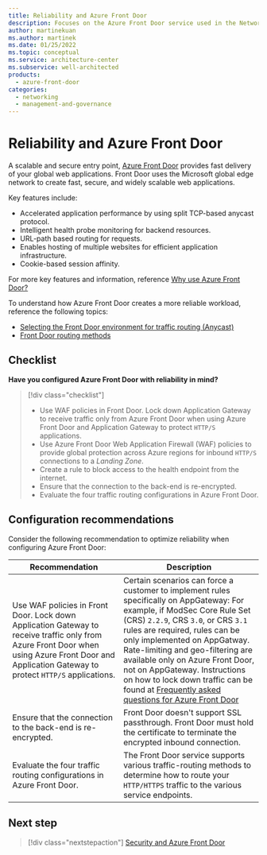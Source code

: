 ```yaml
---
title: Reliability and Azure Front Door
description: Focuses on the Azure Front Door service used in the Networking solution to provide best-practice and configuration recommendations related to Reliability.
author: martinekuan
ms.author: martinek
ms.date: 01/25/2022
ms.topic: conceptual
ms.service: architecture-center
ms.subservice: well-architected
products:
  - azure-front-door
categories:
  - networking
  - management-and-governance
---
```


# Reliability and Azure Front Door

A scalable and secure entry point, [Azure Front Door](/azure/frontdoor/) provides fast delivery of your global web applications. Front Door uses the Microsoft global edge network to create fast, secure, and widely scalable web applications.

Key features include:

- Accelerated application performance by using split TCP-based anycast protocol.
- Intelligent health probe monitoring for backend resources.
- URL-path based routing for requests.
- Enables hosting of multiple websites for efficient application infrastructure.
- Cookie-based session affinity.

For more key features and information, reference [Why use Azure Front Door?](/azure/frontdoor/front-door-overview#why-use-azure-front-door)

To understand how Azure Front Door creates a more reliable workload, reference the following topics:

- [Selecting the Front Door environment for traffic routing (Anycast)](/azure/frontdoor/front-door-routing-architecture#selecting-the-front-door-environment-for-traffic-routing-anycast)
- [Front Door routing methods](/azure/frontdoor/front-door-routing-methods)

## Checklist

**Have you configured Azure Front Door with reliability in mind?**

> [!div class="checklist"]
> - Use WAF policies in Front Door. Lock down Application Gateway to receive traffic only from Azure Front Door when using Azure Front Door and Application Gateway to protect `HTTP/S` applications.
> - Use Azure Front Door Web Application Firewall (WAF) policies to provide global protection across Azure regions for inbound `HTTP/S` connections to a *Landing Zone*.
> - Create a rule to block access to the health endpoint from the internet.
> - Ensure that the connection to the back-end is re-encrypted.
> - Evaluate the four traffic routing configurations in Azure Front Door.

## Configuration recommendations

Consider the following recommendation to optimize reliability when configuring Azure Front Door:

|Recommendation|Description|
|--------------|-----------|
|Use WAF policies in Front Door. Lock down Application Gateway to receive traffic only from Azure Front Door when using Azure Front Door and Application Gateway to protect `HTTP/S` applications.|Certain scenarios can force a customer to implement rules specifically on AppGateway: For example, if ModSec Core Rule Set (CRS) `2.2.9`, CRS `3.0`, or CRS `3.1` rules are required, rules can be only implemented on AppGatway. Rate-limiting and geo-filtering are available only on Azure Front Door, not on AppGateway. Instructions on how to lock down traffic can be found at [Frequently asked questions for Azure Front Door](/azure/frontdoor/front-door-faq#how-do-i-lock-down-the-access-to-my-backend-to-only-azure-front-door)|
|Ensure that the connection to the back-end is re-encrypted.|Front Door doesn't support SSL passthrough. Front Door must hold the certificate to terminate the encrypted inbound connection.|
|Evaluate the four traffic routing configurations in Azure Front Door.|The Front Door service supports various traffic-routing methods to determine how to route your `HTTP/HTTPS` traffic to the various service endpoints.|

## Next step

> [!div class="nextstepaction"]
> [Security and Azure Front Door](security.md)
